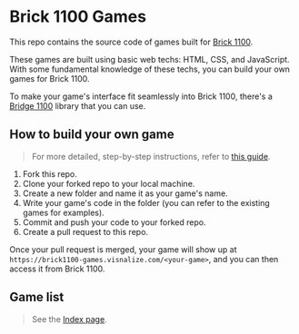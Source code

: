 # Brick 1100 Games

This repo contains the source code of games built for [Brick 1100](https://visnalize.com/brick1100/about).

These games are built using basic web techs: HTML, CSS, and JavaScript. With some fundamental knowledge of these techs, you can build your own games for Brick 1100.

To make your game's interface fit seamlessly into Brick 1100, there's a [Bridge 1100](https://github.com/Visnalize/bridge-1100) library that you can use.

## How to build your own game

> For more detailed, step-by-step instructions, refer to [this guide](https://visnalize.com/brick1100/builders/building-game).

1. Fork this repo.
2. Clone your forked repo to your local machine.
3. Create a new folder and name it as your game's name.
4. Write your game's code in the folder (you can refer to the existing games for examples).
5. Commit and push your code to your forked repo.
6. Create a pull request to this repo.

Once your pull request is merged, your game will show up at `https://brick1100-games.visnalize.com/<your-game>`, and you can then access it from Brick 1100.

## Game list

> See the [Index page](https://brick1100-games.visnalize.com).
